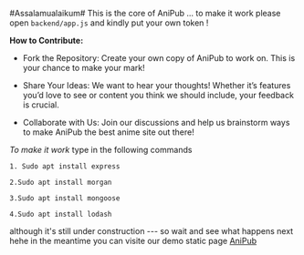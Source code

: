 #Assalamualaikum#
This is the core of AniPub ... to make it work please open `backend/app.js` and kindly put your own token ! 

**How to Contribute:**

- Fork the Repository: Create your own copy of AniPub to work on. This is your chance to make your mark!

- Share Your Ideas: We want to hear your thoughts! Whether it’s features you’d love to see or content you think we should include, your feedback is crucial.

- Collaborate with Us: Join our discussions and help us brainstorm ways to make AniPub the best anime site out there!

*To make it work*
type in the following commands

```
1. Sudo apt install express
```
```
2.Sudo apt install morgan
```
```
3.Sudo apt install mongoose
```
```
4.Sudo apt install lodash
```

although it's still under construction --- so wait and see what happens next hehe
in the meantime you can visite our demo static page
<a href="https://adnandluffy.github.io/">AniPub</a>
